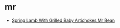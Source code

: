 # mr

 * [Spring Lamb With Grilled Baby Artichokes Mr Bean](index/s/spring-lamb-with-grilled-baby-artichokes-mr-bean-363469.json)

